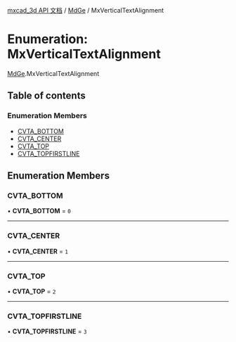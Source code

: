[mxcad_3d API 文档](../README.md) / [MdGe](../modules/MdGe.md) / MxVerticalTextAlignment

# Enumeration: MxVerticalTextAlignment

[MdGe](../modules/MdGe.md).MxVerticalTextAlignment

## Table of contents

### Enumeration Members

- [CVTA\_BOTTOM](MdGe.MxVerticalTextAlignment.md#cvta_bottom)
- [CVTA\_CENTER](MdGe.MxVerticalTextAlignment.md#cvta_center)
- [CVTA\_TOP](MdGe.MxVerticalTextAlignment.md#cvta_top)
- [CVTA\_TOPFIRSTLINE](MdGe.MxVerticalTextAlignment.md#cvta_topfirstline)

## Enumeration Members

### CVTA\_BOTTOM

• **CVTA\_BOTTOM** = ``0``

___

### CVTA\_CENTER

• **CVTA\_CENTER** = ``1``

___

### CVTA\_TOP

• **CVTA\_TOP** = ``2``

___

### CVTA\_TOPFIRSTLINE

• **CVTA\_TOPFIRSTLINE** = ``3``
